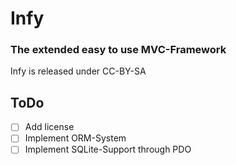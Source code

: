 # Infy

### The extended easy to use MVC-Framework

Infy is released under CC-BY-SA

## ToDo

- [ ] Add license
- [ ] Implement ORM-System
- [ ] Implement SQLite-Support through PDO